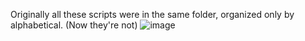 Originally all these scripts were in the same folder, organized only by alphabetical. (Now they're not)
![image](https://user-images.githubusercontent.com/40151222/121618527-ed1ad180-ca34-11eb-9071-adae022edd3d.png)
